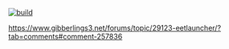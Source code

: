 [![build](https://github.com/ALIENQuake/EETLauncher-WPF/actions/workflows/build.yml/badge.svg?branch=master)](https://github.com/ALIENQuake/EETLauncher-WPF/actions/workflows/build.yml)

https://www.gibberlings3.net/forums/topic/29123-eetlauncher/?tab=comments#comment-257836
